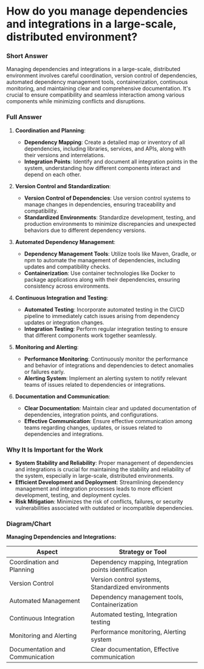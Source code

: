 # How do you manage dependencies and integrations in a large-scale, distributed environment?

### Short Answer
Managing dependencies and integrations in a large-scale, distributed environment involves careful coordination, version control of dependencies, automated dependency management tools, containerization, continuous monitoring, and maintaining clear and comprehensive documentation. It's crucial to ensure compatibility and seamless interaction among various components while minimizing conflicts and disruptions.

### Full Answer
1. **Coordination and Planning**:
    - **Dependency Mapping**: Create a detailed map or inventory of all dependencies, including libraries, services, and APIs, along with their versions and interrelations.
    - **Integration Points**: Identify and document all integration points in the system, understanding how different components interact and depend on each other.

2. **Version Control and Standardization**:
    - **Version Control of Dependencies**: Use version control systems to manage changes in dependencies, ensuring traceability and compatibility.
    - **Standardized Environments**: Standardize development, testing, and production environments to minimize discrepancies and unexpected behaviors due to different dependency versions.

3. **Automated Dependency Management**:
    - **Dependency Management Tools**: Utilize tools like Maven, Gradle, or npm to automate the management of dependencies, including updates and compatibility checks.
    - **Containerization**: Use container technologies like Docker to package applications along with their dependencies, ensuring consistency across environments.

4. **Continuous Integration and Testing**:
    - **Automated Testing**: Incorporate automated testing in the CI/CD pipeline to immediately catch issues arising from dependency updates or integration changes.
    - **Integration Testing**: Perform regular integration testing to ensure that different components work together seamlessly.

5. **Monitoring and Alerting**:
    - **Performance Monitoring**: Continuously monitor the performance and behavior of integrations and dependencies to detect anomalies or failures early.
    - **Alerting System**: Implement an alerting system to notify relevant teams of issues related to dependencies or integrations.

6. **Documentation and Communication**:
    - **Clear Documentation**: Maintain clear and updated documentation of dependencies, integration points, and configurations.
    - **Effective Communication**: Ensure effective communication among teams regarding changes, updates, or issues related to dependencies and integrations.

### Why It Is Important for the Work
- **System Stability and Reliability**: Proper management of dependencies and integrations is crucial for maintaining the stability and reliability of the system, especially in large-scale, distributed environments.
- **Efficient Development and Deployment**: Streamlining dependency management and integration processes leads to more efficient development, testing, and deployment cycles.
- **Risk Mitigation**: Minimizes the risk of conflicts, failures, or security vulnerabilities associated with outdated or incompatible dependencies.

### Diagram/Chart
**Managing Dependencies and Integrations:**

| Aspect                    | Strategy or Tool                             |
|---------------------------|----------------------------------------------|
| Coordination and Planning | Dependency mapping, Integration points identification |
| Version Control           | Version control systems, Standardized environments |
| Automated Management      | Dependency management tools, Containerization |
| Continuous Integration    | Automated testing, Integration testing        |
| Monitoring and Alerting   | Performance monitoring, Alerting system      |
| Documentation and Communication | Clear documentation, Effective communication |